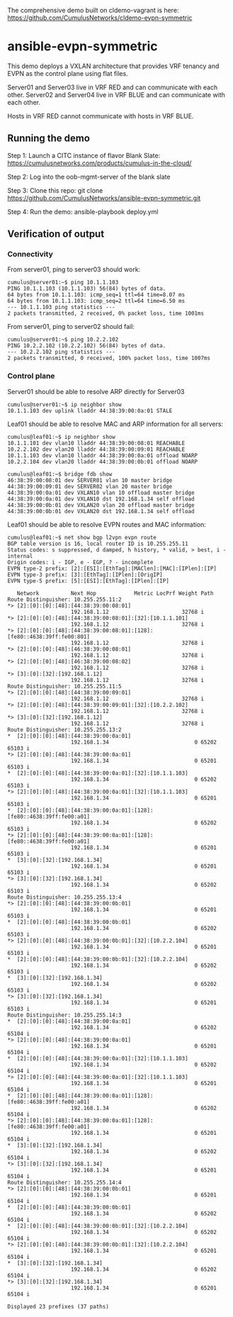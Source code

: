 The comprehensive demo built on cldemo-vagrant is here:
https://github.com/CumulusNetworks/cldemo-evpn-symmetric

# ansible-evpn-symmetric

This demo deploys a VXLAN architecture that provides VRF tenancy and EVPN as the control plane using flat files.

Server01 and Server03 live in VRF RED and can communicate with each other.
Server02 and Server04 live in VRF BLUE and can communicate with each other.

Hosts in VRF RED cannot communicate with hosts in VRF BLUE.


## Running the demo

Step 1: Launch a CITC instance of flavor Blank Slate:
https://cumulusnetworks.com/products/cumulus-in-the-cloud/

Step 2: Log into the oob-mgmt-server of the blank slate

Step 3: Clone this repo:
git clone https://github.com/CumulusNetworks/ansible-evpn-symmetric.git

Step 4: Run the demo:
ansible-playbook deploy.yml


## Verification of output

### Connectivity
From server01, ping to server03 should work:
```
cumulus@server01:~$ ping 10.1.1.103
PING 10.1.1.103 (10.1.1.103) 56(84) bytes of data.
64 bytes from 10.1.1.103: icmp_seq=1 ttl=64 time=8.07 ms
64 bytes from 10.1.1.103: icmp_seq=2 ttl=64 time=6.50 ms
--- 10.1.1.103 ping statistics ---
2 packets transmitted, 2 received, 0% packet loss, time 1001ms
```

From server01, ping to server02 should fail:
```
cumulus@server01:~$ ping 10.2.2.102
PING 10.2.2.102 (10.2.2.102) 56(84) bytes of data.
--- 10.2.2.102 ping statistics ---
2 packets transmitted, 0 received, 100% packet loss, time 1007ms
```

### Control plane
Server01 should be able to resolve ARP directly for Server03
```
cumulus@server01:~$ ip neighbor show
10.1.1.103 dev uplink lladdr 44:38:39:00:0a:01 STALE
```

Leaf01 should be able to resolve MAC and ARP information for all servers:
```
cumulus@leaf01:~$ ip neighbor show
10.1.1.101 dev vlan10 lladdr 44:38:39:00:08:01 REACHABLE
10.2.2.102 dev vlan20 lladdr 44:38:39:00:09:01 REACHABLE
10.1.1.103 dev vlan10 lladdr 44:38:39:00:0a:01 offload NOARP
10.2.2.104 dev vlan20 lladdr 44:38:39:00:0b:01 offload NOARP
```

```
cumulus@leaf01:~$ bridge fdb show
46:38:39:00:08:01 dev SERVER01 vlan 10 master bridge
44:38:39:00:09:01 dev SERVER02 vlan 20 master bridge
44:38:39:00:0a:01 dev VXLAN10 vlan 10 offload master bridge
44:38:39:00:0a:01 dev VXLAN10 dst 192.168.1.34 self offload
44:38:39:00:0b:01 dev VXLAN20 vlan 20 offload master bridge
44:38:39:00:0b:01 dev VXLAN20 dst 192.168.1.34 self offload
```

Leaf01 should be able to resolve EVPN routes and MAC information:
```
cumulus@leaf01:~$ net show bgp l2vpn evpn route
BGP table version is 16, local router ID is 10.255.255.11
Status codes: s suppressed, d damped, h history, * valid, > best, i - internal
Origin codes: i - IGP, e - EGP, ? - incomplete
EVPN type-2 prefix: [2]:[ESI]:[EthTag]:[MAClen]:[MAC]:[IPlen]:[IP]
EVPN type-3 prefix: [3]:[EthTag]:[IPlen]:[OrigIP]
EVPN type-5 prefix: [5]:[ESI]:[EthTag]:[IPlen]:[IP]

   Network          Next Hop            Metric LocPrf Weight Path
Route Distinguisher: 10.255.255.11:2
*> [2]:[0]:[0]:[48]:[44:38:39:00:08:01]
                    192.168.1.12                       32768 i
*> [2]:[0]:[0]:[48]:[44:38:39:00:08:01]:[32]:[10.1.1.101]
                    192.168.1.12                       32768 i
*> [2]:[0]:[0]:[48]:[44:38:39:00:08:01]:[128]:[fe80::4638:39ff:fe00:801]
                    192.168.1.12                       32768 i
*> [2]:[0]:[0]:[48]:[46:38:39:00:08:01]
                    192.168.1.12                       32768 i
*> [2]:[0]:[0]:[48]:[46:38:39:00:08:02]
                    192.168.1.12                       32768 i
*> [3]:[0]:[32]:[192.168.1.12]
                    192.168.1.12                       32768 i
Route Distinguisher: 10.255.255.11:5
*> [2]:[0]:[0]:[48]:[44:38:39:00:09:01]
                    192.168.1.12                       32768 i
*> [2]:[0]:[0]:[48]:[44:38:39:00:09:01]:[32]:[10.2.2.102]
                    192.168.1.12                       32768 i
*> [3]:[0]:[32]:[192.168.1.12]
                    192.168.1.12                       32768 i
Route Distinguisher: 10.255.255.13:2
*  [2]:[0]:[0]:[48]:[44:38:39:00:0a:01]
                    192.168.1.34                           0 65202 65103 i
*> [2]:[0]:[0]:[48]:[44:38:39:00:0a:01]
                    192.168.1.34                           0 65201 65103 i
*  [2]:[0]:[0]:[48]:[44:38:39:00:0a:01]:[32]:[10.1.1.103]
                    192.168.1.34                           0 65202 65103 i
*> [2]:[0]:[0]:[48]:[44:38:39:00:0a:01]:[32]:[10.1.1.103]
                    192.168.1.34                           0 65201 65103 i
*  [2]:[0]:[0]:[48]:[44:38:39:00:0a:01]:[128]:[fe80::4638:39ff:fe00:a01]
                    192.168.1.34                           0 65202 65103 i
*> [2]:[0]:[0]:[48]:[44:38:39:00:0a:01]:[128]:[fe80::4638:39ff:fe00:a01]
                    192.168.1.34                           0 65201 65103 i
*  [3]:[0]:[32]:[192.168.1.34]
                    192.168.1.34                           0 65201 65103 i
*> [3]:[0]:[32]:[192.168.1.34]
                    192.168.1.34                           0 65202 65103 i
Route Distinguisher: 10.255.255.13:4
*> [2]:[0]:[0]:[48]:[44:38:39:00:0b:01]
                    192.168.1.34                           0 65201 65103 i
*  [2]:[0]:[0]:[48]:[44:38:39:00:0b:01]
                    192.168.1.34                           0 65202 65103 i
*> [2]:[0]:[0]:[48]:[44:38:39:00:0b:01]:[32]:[10.2.2.104]
                    192.168.1.34                           0 65201 65103 i
*  [2]:[0]:[0]:[48]:[44:38:39:00:0b:01]:[32]:[10.2.2.104]
                    192.168.1.34                           0 65202 65103 i
*  [3]:[0]:[32]:[192.168.1.34]
                    192.168.1.34                           0 65202 65103 i
*> [3]:[0]:[32]:[192.168.1.34]
                    192.168.1.34                           0 65201 65103 i
Route Distinguisher: 10.255.255.14:3
*  [2]:[0]:[0]:[48]:[44:38:39:00:0a:01]
                    192.168.1.34                           0 65202 65104 i
*> [2]:[0]:[0]:[48]:[44:38:39:00:0a:01]
                    192.168.1.34                           0 65201 65104 i
*  [2]:[0]:[0]:[48]:[44:38:39:00:0a:01]:[32]:[10.1.1.103]
                    192.168.1.34                           0 65202 65104 i
*> [2]:[0]:[0]:[48]:[44:38:39:00:0a:01]:[32]:[10.1.1.103]
                    192.168.1.34                           0 65201 65104 i
*  [2]:[0]:[0]:[48]:[44:38:39:00:0a:01]:[128]:[fe80::4638:39ff:fe00:a01]
                    192.168.1.34                           0 65202 65104 i
*> [2]:[0]:[0]:[48]:[44:38:39:00:0a:01]:[128]:[fe80::4638:39ff:fe00:a01]
                    192.168.1.34                           0 65201 65104 i
*  [3]:[0]:[32]:[192.168.1.34]
                    192.168.1.34                           0 65202 65104 i
*> [3]:[0]:[32]:[192.168.1.34]
                    192.168.1.34                           0 65201 65104 i
Route Distinguisher: 10.255.255.14:4
*> [2]:[0]:[0]:[48]:[44:38:39:00:0b:01]
                    192.168.1.34                           0 65201 65104 i
*  [2]:[0]:[0]:[48]:[44:38:39:00:0b:01]
                    192.168.1.34                           0 65202 65104 i
*  [2]:[0]:[0]:[48]:[44:38:39:00:0b:01]:[32]:[10.2.2.104]
                    192.168.1.34                           0 65202 65104 i
*> [2]:[0]:[0]:[48]:[44:38:39:00:0b:01]:[32]:[10.2.2.104]
                    192.168.1.34                           0 65201 65104 i
*  [3]:[0]:[32]:[192.168.1.34]
                    192.168.1.34                           0 65202 65104 i
*> [3]:[0]:[32]:[192.168.1.34]
                    192.168.1.34                           0 65201 65104 i

Displayed 23 prefixes (37 paths)
```
